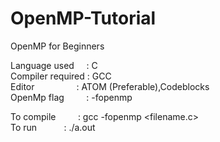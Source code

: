 # OpenMP-Tutorial
OpenMP for Beginners 

Language used  &nbsp;  &nbsp; : C <br />
Compiler required : GCC <br />
Editor &nbsp; &nbsp; &nbsp; &nbsp; &nbsp;  &nbsp;  &nbsp;  &nbsp;   : ATOM (Preferable),Codeblocks <br />
OpenMp flag &nbsp;  &nbsp;  &nbsp;  &nbsp;  : -fopenmp <br />

To compile &nbsp;  &nbsp; &nbsp;  &nbsp;  : gcc -fopenmp <filename.c> <br />
To run &nbsp;  &nbsp; &nbsp;  &nbsp;  &nbsp;  : ./a.out <br />
